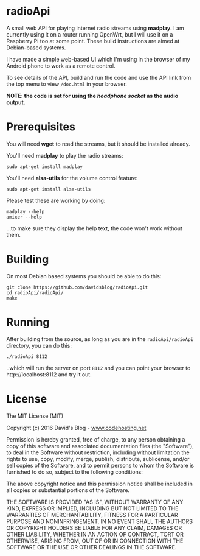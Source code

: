 radioApi
====

A small web API for playing internet radio streams using **madplay**.  I am currently using it on a router running OpenWrt, but 
I will use it on a Raspberry Pi too at some point.  These build instructions are aimed at Debian-based systems.

I have made a simple web-based UI which I'm using in the browser of my Android phone to work as a remote control. 

To see details of the API, build and run the code and use the API link from the top menu to view `/doc.html` in your browser.

**NOTE: the code is set for using the _headphone socket_ as the audio output.**

Prerequisites
====

You will need **wget** to read the streams, but it should be installed already.

You'll need **madplay** to play the radio streams:

```
sudo apt-get install madplay
```

You'll need **alsa-utils** for the volume control feature:

```
sudo apt-get install alsa-utils
```

Please test these are working by doing:

```
madplay --help
amixer --help
```

...to make sure they display the help text, the code won't work without them.

Building
========

On most Debian based systems you should be able to do this:

```
git clone https://github.com/davidsblog/radioApi.git
cd radioApi/radioApi/
make
```

Running
=======

After building from the source, as long as you are in the `radioApi/radioApi` directory, you can do this:

```
./radioApi 8112
```

..which will run the server on port `8112` and you can point your browser to http://localhost:8112 and try it out.

License
=======

The MIT License (MIT)

Copyright (c) 2016 David's Blog - www.codehosting.net

Permission is hereby granted, free of charge, to any person obtaining a copy of
this software and associated documentation files (the "Software"), to deal in
the Software without restriction, including without limitation the rights to
use, copy, modify, merge, publish, distribute, sublicense, and/or sell copies of
the Software, and to permit persons to whom the Software is furnished to do so,
subject to the following conditions:

The above copyright notice and this permission notice shall be included in all
copies or substantial portions of the Software.

THE SOFTWARE IS PROVIDED "AS IS", WITHOUT WARRANTY OF ANY KIND, EXPRESS OR IMPLIED, INCLUDING BUT NOT LIMITED TO THE WARRANTIES OF MERCHANTABILITY, FITNESS FOR A PARTICULAR PURPOSE AND NONINFRINGEMENT. IN NO EVENT SHALL THE AUTHORS OR
COPYRIGHT HOLDERS BE LIABLE FOR ANY CLAIM, DAMAGES OR OTHER LIABILITY, WHETHER IN AN ACTION OF CONTRACT, TORT OR OTHERWISE, ARISING FROM, OUT OF OR IN CONNECTION WITH THE SOFTWARE OR THE USE OR OTHER DEALINGS IN THE SOFTWARE.
